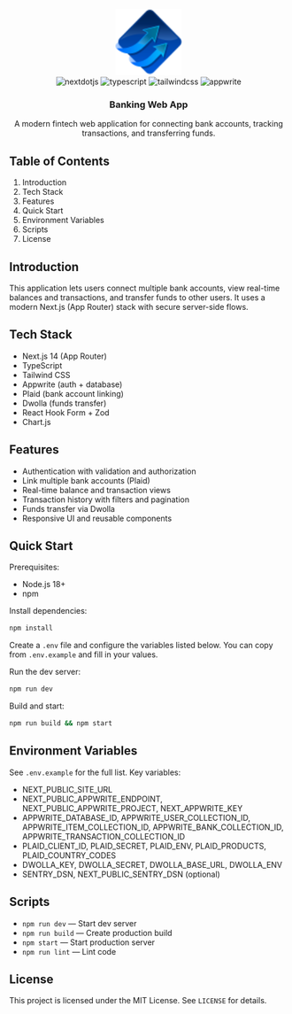 <div align="center">
  <br />
    <img src="public/icons/logo.svg" alt="Project Banner" width="120">
  <br />

  <div>
    <img src="https://img.shields.io/badge/-Next_JS-black?style=for-the-badge&logoColor=white&logo=nextdotjs&color=000000" alt="nextdotjs" />
    <img src="https://img.shields.io/badge/-TypeScript-black?style=for-the-badge&logoColor=white&logo=typescript&color=3178C6" alt="typescript" />
    <img src="https://img.shields.io/badge/-Tailwind_CSS-black?style=for-the-badge&logoColor=white&logo=tailwindcss&color=06B6D4" alt="tailwindcss" />
    <img src="https://img.shields.io/badge/-Appwrite-black?style=for-the-badge&logoColor=white&logo=appwrite&color=FD366E" alt="appwrite" />
  </div>

  <h3 align="center">Banking Web App</h3>
  <p align="center">A modern fintech web application for connecting bank accounts, tracking transactions, and transferring funds.</p>
</div>

## Table of Contents

1. Introduction
2. Tech Stack
3. Features
4. Quick Start
5. Environment Variables
6. Scripts
7. License

## Introduction

This application lets users connect multiple bank accounts, view real-time balances and transactions, and transfer funds to other users. It uses a modern Next.js (App Router) stack with secure server-side flows.

## Tech Stack

- Next.js 14 (App Router)
- TypeScript
- Tailwind CSS
- Appwrite (auth + database)
- Plaid (bank account linking)
- Dwolla (funds transfer)
- React Hook Form + Zod
- Chart.js

## Features

- Authentication with validation and authorization
- Link multiple bank accounts (Plaid)
- Real-time balance and transaction views
- Transaction history with filters and pagination
- Funds transfer via Dwolla
- Responsive UI and reusable components

## Quick Start

Prerequisites:
- Node.js 18+
- npm

Install dependencies:

```bash
npm install
```

Create a `.env` file and configure the variables listed below. You can copy from `.env.example` and fill in your values.

Run the dev server:

```bash
npm run dev
```

Build and start:

```bash
npm run build && npm start
```

## Environment Variables

See `.env.example` for the full list. Key variables:

- NEXT_PUBLIC_SITE_URL
- NEXT_PUBLIC_APPWRITE_ENDPOINT, NEXT_PUBLIC_APPWRITE_PROJECT, NEXT_APPWRITE_KEY
- APPWRITE_DATABASE_ID, APPWRITE_USER_COLLECTION_ID, APPWRITE_ITEM_COLLECTION_ID, APPWRITE_BANK_COLLECTION_ID, APPWRITE_TRANSACTION_COLLECTION_ID
- PLAID_CLIENT_ID, PLAID_SECRET, PLAID_ENV, PLAID_PRODUCTS, PLAID_COUNTRY_CODES
- DWOLLA_KEY, DWOLLA_SECRET, DWOLLA_BASE_URL, DWOLLA_ENV
- SENTRY_DSN, NEXT_PUBLIC_SENTRY_DSN (optional)

## Scripts

- `npm run dev` — Start dev server
- `npm run build` — Create production build
- `npm start` — Start production server
- `npm run lint` — Lint code

## License

This project is licensed under the MIT License. See `LICENSE` for details.

